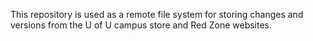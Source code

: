 This repository is used as a remote file system for storing changes and versions from the U of U campus store and Red Zone websites.
